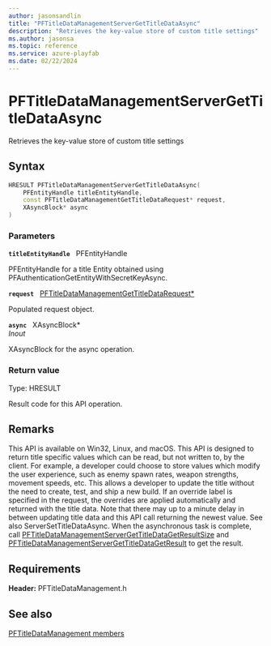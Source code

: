 ```yaml
---
author: jasonsandlin
title: "PFTitleDataManagementServerGetTitleDataAsync"
description: "Retrieves the key-value store of custom title settings"
ms.author: jasonsa
ms.topic: reference
ms.service: azure-playfab
ms.date: 02/22/2024
---
```


# PFTitleDataManagementServerGetTitleDataAsync  

Retrieves the key-value store of custom title settings  

## Syntax  
  
```cpp
HRESULT PFTitleDataManagementServerGetTitleDataAsync(  
    PFEntityHandle titleEntityHandle,  
    const PFTitleDataManagementGetTitleDataRequest* request,  
    XAsyncBlock* async  
)  
```  
  
### Parameters  
  
**`titleEntityHandle`** &nbsp; PFEntityHandle  
  
PFEntityHandle for a title Entity obtained using PFAuthenticationGetEntityWithSecretKeyAsync.  
  
**`request`** &nbsp; [PFTitleDataManagementGetTitleDataRequest*](../../pftitledatamanagementtypes/structs/pftitledatamanagementgettitledatarequest.md)  
  
Populated request object.  
  
**`async`** &nbsp; XAsyncBlock*  
*_Inout_*  
  
XAsyncBlock for the async operation.  
  
  
### Return value
Type: HRESULT
  
Result code for this API operation.
  
## Remarks  
  
This API is available on Win32, Linux, and macOS. This API is designed to return title specific values which can be read, but not written to, by the client. For example, a developer could choose to store values which modify the user experience, such as enemy spawn rates, weapon strengths, movement speeds, etc. This allows a developer to update the title without the need to create, test, and ship a new build. If an override label is specified in the request, the overrides are applied automatically and returned with the title data. Note that there may up to a minute delay in between updating title data and this API call returning the newest value. See also ServerSetTitleDataAsync. When the asynchronous task is complete, call [PFTitleDataManagementServerGetTitleDataGetResultSize](pftitledatamanagementservergettitledatagetresultsize.md) and [PFTitleDataManagementServerGetTitleDataGetResult](pftitledatamanagementservergettitledatagetresult.md) to get the result.
  
## Requirements  
  
**Header:** PFTitleDataManagement.h
  
## See also  
[PFTitleDataManagement members](../pftitledatamanagement_members.md)  

  
  
